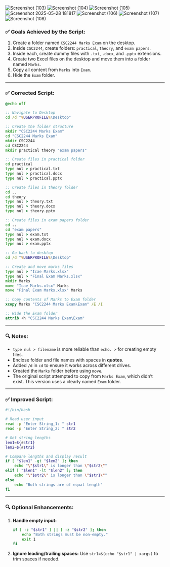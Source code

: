 
![Screenshot (103)](https://github.com/user-attachments/assets/19807aaa-b561-4b48-80ef-6ec47faf68ec)
![Screenshot (104)](https://github.com/user-attachments/assets/4d474b14-66a5-42dc-9014-74d6e6973616)
![Screenshot (105)](https://github.com/user-attachments/assets/05daf71b-5a2d-49be-94f3-1f34af9cc9bc)
![Screenshot 2025-05-28 181817](https://github.com/user-attachments/assets/5cdc978d-44c1-4f2f-80e9-518b473c791e)
![Screenshot (106)](https://github.com/user-attachments/assets/68d029fa-323e-43fc-b803-bdb775c1c2bc)
![Screenshot (107)](https://github.com/user-attachments/assets/82874229-a2b5-4bd3-9587-be8734bbdab0)
![Screenshot (108)](https://github.com/user-attachments/assets/4ddfbdfd-25fc-4ee0-bc07-c7ad82072261)


### ✅ **Goals Achieved by the Script:**

1. Create a folder named `CSC2244 Marks Exam` on the desktop.
2. Inside `CSC2244`, create folders: `practical`, `theory`, and `exam papers`.
3. Inside each, create dummy files with `.txt`, `.docx`, and `.pptx` extensions.
4. Create two Excel files on the desktop and move them into a folder named `Marks`.
5. Copy all content from `Marks` into `Exam`.
6. Hide the `Exam` folder.

---

### ✅ **Corrected Script:**

```bat
@echo off

:: Navigate to Desktop
cd /d "%USERPROFILE%\Desktop"

:: Create the folder structure
mkdir "CSC2244 Marks Exam"
cd "CSC2244 Marks Exam"
mkdir CSC2244
cd CSC2244
mkdir practical theory "exam papers"

:: Create files in practical folder
cd practical
type nul > practical.txt
type nul > practical.docx
type nul > practical.pptx

:: Create files in theory folder
cd ..
cd theory
type nul > theory.txt
type nul > theory.docx
type nul > theory.pptx

:: Create files in exam papers folder
cd ..
cd "exam papers"
type nul > exam.txt
type nul > exam.docx
type nul > exam.pptx

:: Go back to desktop
cd /d "%USERPROFILE%\Desktop"

:: Create and move marks files
type nul > "Icae Marks.xlsx"
type nul > "Final Exam Marks.xlsx"
mkdir Marks
move "Icae Marks.xlsx" Marks
move "Final Exam Marks.xlsx" Marks

:: Copy contents of Marks to Exam folder
xcopy Marks "CSC2244 Marks Exam\Exam" /E /I

:: Hide the Exam folder
attrib +h "CSC2244 Marks Exam\Exam"
```

---

### 🔍 Notes:

* `type nul > filename` is more reliable than `echo. >` for creating empty files.
* Enclose folder and file names with spaces in **quotes**.
* Added `/d` in `cd` to ensure it works across different drives.
* Created the `Marks` folder before using `move`.
* The original script attempted to copy from `Marks Exam`, which didn’t exist. This version uses a clearly named `Exam` folder.



---

### ✅ **Improved Script:**

```bash
#!/bin/bash

# Read user input
read -p "Enter String_1: " str1
read -p "Enter String_2: " str2

# Get string lengths
len1=${#str1}
len2=${#str2}

# Compare lengths and display result
if [ "$len1" -gt "$len2" ]; then
    echo "\"$str1\" is longer than \"$str2\""
elif [ "$len1" -lt "$len2" ]; then
    echo "\"$str2\" is longer than \"$str1\""
else
    echo "Both strings are of equal length"
fi
```

---

### 🔍 Optional Enhancements:

1. **Handle empty input:**

   ```bash
   if [ -z "$str1" ] || [ -z "$str2" ]; then
       echo "Both strings must be non-empty."
       exit 1
   fi
   ```

2. **Ignore leading/trailing spaces:**
   Use `str1=$(echo "$str1" | xargs)` to trim spaces if needed.

